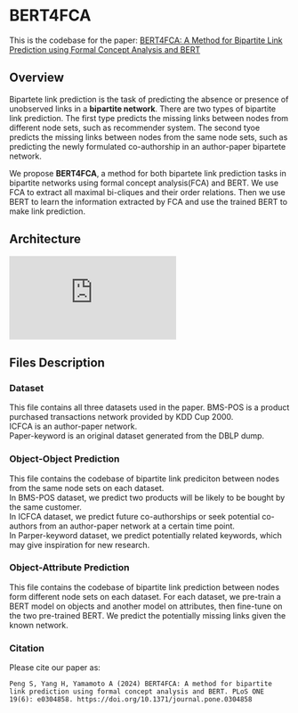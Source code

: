 # BERT4FCA
This is the codebase for the paper: [BERT4FCA: A Method for Bipartite Link Prediction using Formal Concept Analysis and BERT](https://arxiv.org/abs/2402.08236)
## Overview
Bipartete link prediction is the task of predicting the absence or presence of unobserved links in a **bipartite network**. There are two types of bipartite link prediction. The first type predicts the missing links between nodes from different node sets, such as recommender system. The second tyoe predicts the missing links between nodes from the same node sets, such as predicting the newly formulated co-authorship in an author-paper bipartete network.  

We propose **BERT4FCA**, a method for both bipartete link prediction tasks in bipartite networks using formal concept analysis(FCA) and BERT. We use FCA to extract all maximal bi-cliques and their order relations. Then we use BERT to learn the information extracted by FCA and use the trained BERT to make link prediction. 


## Architecture
![Workflow of BERT4FCA](https://github.com/HYYANG9/BERT4FCA/files/14277024/Figure_4.pdf)


## Files Description
### Dataset
This file contains all three datasets used in the paper.
BMS-POS is a product purchased transactions network provided by KDD Cup 2000.  
ICFCA is an author-paper network.  
Paper-keyword is an original dataset generated from the DBLP dump.    

### Object-Object Prediction
This file contains the codebase of bipartite link prediciton between nodes from the same node sets on each dataset.   
In BMS-POS dataset, we predict two products will be likely to be bought by the same customer.   
In ICFCA dataset, we predict future co-authorships or seek potential co-authors from an author-paper network at a certain time point.   
In Parper-keyword dataset, we predict potentially related keywords, which may give inspiration for new research.   

### Object-Attribute Prediction
This file contains the codebase of bipartite link prediction between nodes form different node sets on each dataset. For each dataset, we pre-train a BERT model on objects and another model on attributes, then fine-tune on the two pre-trained BERT. We predict the potentially missing links given the known network. 

### Citation
Please cite our paper as:
```
Peng S, Yang H, Yamamoto A (2024) BERT4FCA: A method for bipartite link prediction using formal concept analysis and BERT. PLoS ONE 19(6): e0304858. https://doi.org/10.1371/journal.pone.0304858
```
